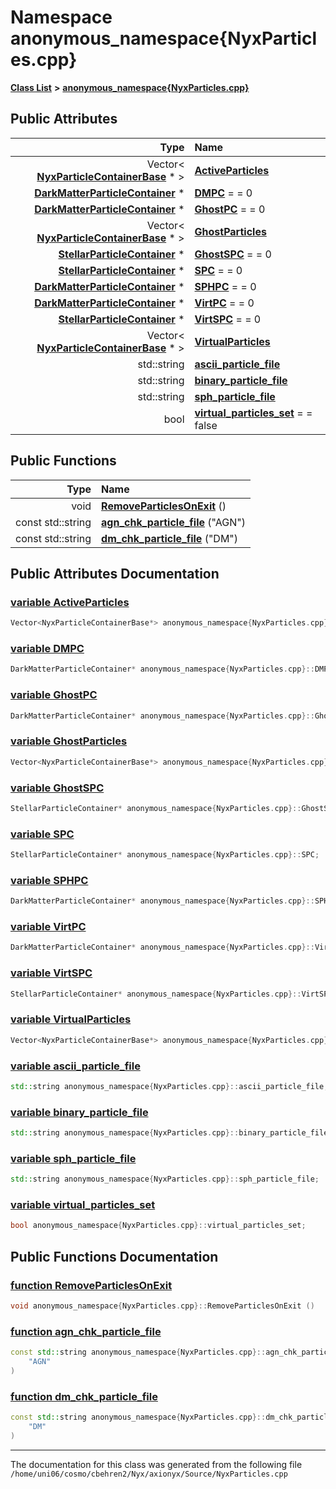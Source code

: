 
# Namespace anonymous\_namespace{NyxParticles.cpp}


[**Class List**](annotated.md) **>** [**anonymous\_namespace{NyxParticles.cpp}**](namespaceanonymous__namespace_02NyxParticles_8cpp_03.md)


















## Public Attributes

| Type | Name |
| ---: | :--- |
|  Vector&lt; [**NyxParticleContainerBase**](classNyxParticleContainerBase.md) \* &gt; | [**ActiveParticles**](namespaceanonymous__namespace_02NyxParticles_8cpp_03.md#variable-activeparticles)  <br> |
|  [**DarkMatterParticleContainer**](classDarkMatterParticleContainer.md) \* | [**DMPC**](namespaceanonymous__namespace_02NyxParticles_8cpp_03.md#variable-dmpc)   = = 0<br> |
|  [**DarkMatterParticleContainer**](classDarkMatterParticleContainer.md) \* | [**GhostPC**](namespaceanonymous__namespace_02NyxParticles_8cpp_03.md#variable-ghostpc)   = = 0<br> |
|  Vector&lt; [**NyxParticleContainerBase**](classNyxParticleContainerBase.md) \* &gt; | [**GhostParticles**](namespaceanonymous__namespace_02NyxParticles_8cpp_03.md#variable-ghostparticles)  <br> |
|  [**StellarParticleContainer**](classNyxParticleContainer.md) \* | [**GhostSPC**](namespaceanonymous__namespace_02NyxParticles_8cpp_03.md#variable-ghostspc)   = = 0<br> |
|  [**StellarParticleContainer**](classNyxParticleContainer.md) \* | [**SPC**](namespaceanonymous__namespace_02NyxParticles_8cpp_03.md#variable-spc)   = = 0<br> |
|  [**DarkMatterParticleContainer**](classDarkMatterParticleContainer.md) \* | [**SPHPC**](namespaceanonymous__namespace_02NyxParticles_8cpp_03.md#variable-sphpc)   = = 0<br> |
|  [**DarkMatterParticleContainer**](classDarkMatterParticleContainer.md) \* | [**VirtPC**](namespaceanonymous__namespace_02NyxParticles_8cpp_03.md#variable-virtpc)   = = 0<br> |
|  [**StellarParticleContainer**](classNyxParticleContainer.md) \* | [**VirtSPC**](namespaceanonymous__namespace_02NyxParticles_8cpp_03.md#variable-virtspc)   = = 0<br> |
|  Vector&lt; [**NyxParticleContainerBase**](classNyxParticleContainerBase.md) \* &gt; | [**VirtualParticles**](namespaceanonymous__namespace_02NyxParticles_8cpp_03.md#variable-virtualparticles)  <br> |
|  std::string | [**ascii\_particle\_file**](namespaceanonymous__namespace_02NyxParticles_8cpp_03.md#variable-ascii-particle-file)  <br> |
|  std::string | [**binary\_particle\_file**](namespaceanonymous__namespace_02NyxParticles_8cpp_03.md#variable-binary-particle-file)  <br> |
|  std::string | [**sph\_particle\_file**](namespaceanonymous__namespace_02NyxParticles_8cpp_03.md#variable-sph-particle-file)  <br> |
|  bool | [**virtual\_particles\_set**](namespaceanonymous__namespace_02NyxParticles_8cpp_03.md#variable-virtual-particles-set)   = = false<br> |


## Public Functions

| Type | Name |
| ---: | :--- |
|  void | [**RemoveParticlesOnExit**](namespaceanonymous__namespace_02NyxParticles_8cpp_03.md#function-removeparticlesonexit) () <br> |
|  const std::string | [**agn\_chk\_particle\_file**](namespaceanonymous__namespace_02NyxParticles_8cpp_03.md#function-agn-chk-particle-file) ("AGN") <br> |
|  const std::string | [**dm\_chk\_particle\_file**](namespaceanonymous__namespace_02NyxParticles_8cpp_03.md#function-dm-chk-particle-file) ("DM") <br> |








## Public Attributes Documentation


### <a href="#variable-activeparticles" id="variable-activeparticles">variable ActiveParticles </a>


```cpp
Vector<NyxParticleContainerBase*> anonymous_namespace{NyxParticles.cpp}::ActiveParticles;
```



### <a href="#variable-dmpc" id="variable-dmpc">variable DMPC </a>


```cpp
DarkMatterParticleContainer* anonymous_namespace{NyxParticles.cpp}::DMPC;
```



### <a href="#variable-ghostpc" id="variable-ghostpc">variable GhostPC </a>


```cpp
DarkMatterParticleContainer* anonymous_namespace{NyxParticles.cpp}::GhostPC;
```



### <a href="#variable-ghostparticles" id="variable-ghostparticles">variable GhostParticles </a>


```cpp
Vector<NyxParticleContainerBase*> anonymous_namespace{NyxParticles.cpp}::GhostParticles;
```



### <a href="#variable-ghostspc" id="variable-ghostspc">variable GhostSPC </a>


```cpp
StellarParticleContainer* anonymous_namespace{NyxParticles.cpp}::GhostSPC;
```



### <a href="#variable-spc" id="variable-spc">variable SPC </a>


```cpp
StellarParticleContainer* anonymous_namespace{NyxParticles.cpp}::SPC;
```



### <a href="#variable-sphpc" id="variable-sphpc">variable SPHPC </a>


```cpp
DarkMatterParticleContainer* anonymous_namespace{NyxParticles.cpp}::SPHPC;
```



### <a href="#variable-virtpc" id="variable-virtpc">variable VirtPC </a>


```cpp
DarkMatterParticleContainer* anonymous_namespace{NyxParticles.cpp}::VirtPC;
```



### <a href="#variable-virtspc" id="variable-virtspc">variable VirtSPC </a>


```cpp
StellarParticleContainer* anonymous_namespace{NyxParticles.cpp}::VirtSPC;
```



### <a href="#variable-virtualparticles" id="variable-virtualparticles">variable VirtualParticles </a>


```cpp
Vector<NyxParticleContainerBase*> anonymous_namespace{NyxParticles.cpp}::VirtualParticles;
```



### <a href="#variable-ascii-particle-file" id="variable-ascii-particle-file">variable ascii\_particle\_file </a>


```cpp
std::string anonymous_namespace{NyxParticles.cpp}::ascii_particle_file;
```



### <a href="#variable-binary-particle-file" id="variable-binary-particle-file">variable binary\_particle\_file </a>


```cpp
std::string anonymous_namespace{NyxParticles.cpp}::binary_particle_file;
```



### <a href="#variable-sph-particle-file" id="variable-sph-particle-file">variable sph\_particle\_file </a>


```cpp
std::string anonymous_namespace{NyxParticles.cpp}::sph_particle_file;
```



### <a href="#variable-virtual-particles-set" id="variable-virtual-particles-set">variable virtual\_particles\_set </a>


```cpp
bool anonymous_namespace{NyxParticles.cpp}::virtual_particles_set;
```


## Public Functions Documentation


### <a href="#function-removeparticlesonexit" id="function-removeparticlesonexit">function RemoveParticlesOnExit </a>


```cpp
void anonymous_namespace{NyxParticles.cpp}::RemoveParticlesOnExit () 
```



### <a href="#function-agn-chk-particle-file" id="function-agn-chk-particle-file">function agn\_chk\_particle\_file </a>


```cpp
const std::string anonymous_namespace{NyxParticles.cpp}::agn_chk_particle_file (
    "AGN"
) 
```



### <a href="#function-dm-chk-particle-file" id="function-dm-chk-particle-file">function dm\_chk\_particle\_file </a>


```cpp
const std::string anonymous_namespace{NyxParticles.cpp}::dm_chk_particle_file (
    "DM"
) 
```



------------------------------
The documentation for this class was generated from the following file `/home/uni06/cosmo/cbehren2/Nyx/axionyx/Source/NyxParticles.cpp`